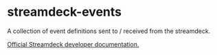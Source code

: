 # streamdeck-events

A collection of event definitions sent to / received from the streamdeck.

[Official Streamdeck developer documentation.](https://developer.elgato.com/documentation/)
